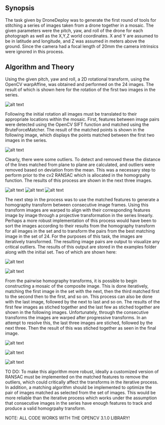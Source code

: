 ## Synopsis
The task given by DroneDeploy was to generate the first round of tools for stitching a series of images taken from a drone together in a mosaic. The given parameters were the pitch, yaw, and roll of the drone for each photograph as well as the X,Y,Z world coordinates. X and Y are assumed to be in latitude and longitude, and Z was assumed in meters above the ground. Since the camera had a focal length of 20mm the camera intrinsics were ignored in this process. 

## Algorithm and Theory

Using the given pitch, yaw and roll, a 2D rotational transform, using the OpenCV warpAffine, was obtained and performed on the 24 images. The result of which is shown here for the rotation of the first two images in the series.

![alt text](results/initial_rotation_firsttwo.png "Rotation")

Following the initial rotation all images must be translated to their appropriate locations within the mosaic. First, features between image pairs were detected using the OpenCV SIFT function and matched using the BruteForceMatcher. The result of the matched points is shown in the following image, which displays the points matched between the first two images in the series.

![alt text](results/features_matched.png "SIFT")

Clearly, there were some outliers. To detect and removed these the distance of the lines matched from plane to plane are calculated, and outliers were removed based on deviation from the mean. This was a necessary step to perform prior to the cv2 RANSAC which is allocated in the homogrpahy function. The results of this process are shown in the next three images.

![alt text](results/features_corrected.png "SIFT")
![alt text](results/features_corrected2.png "SIFT")
![alt text](results/features_corrected3.png "SIFT")

The next step in the process was to use the matched features to generate a homography transform between consecutive image frames. Using this transform images are warped to align with their corresponding features image by image through a projective transformation in the series linearly. Perhaps a more robust implementation of this process would have been to sort the images according to their results from the homography transform for all images in the set and to transform the pairs from the best matching image in the set of 24. For the purposes of this task, the images are iteratively transformed. The resulting image pairs are output to visualize any critical outliers. The results of this output are stored in the examples folder along with the initial set. Two of which are shown here:

![alt text](homography/twop_pairs0.png "Homography1")

![alt text](homography/two_pairs15.png "Homography2")

From the pairwise homography transforms, it is possible to begin constructing a mosaic of the composite image. This is done iteratively, matching the first image in the set with the next, then the third matched first to the second then to the first, and so on. This process can also be done with the last image, followed by the next to last and so on. The results of the first few images as stiched together and the last few as stiched together are shown in the following images. Unfortunately, through the consecutive transforms the images are warped after progressive transforms. In an attempt to resolve this, the last three images are stiched, followed by the next three. Then the result of this was stiched together as seen in the final image.

![alt text](results/first_four.png "Stitched1")

![alt text](results/upto19.png "Stitched2")

![alt text](results/23to18map.png "Stitched3")


TO DO: To make this algorithm more robust, ideally a customized version of RANSAC must be implemented on the matched features to remove the outliers, which could critically affect the transforms in the iterative process. In addition, a matching algorithm should be implemented to optimize the pair of images matched as selected from the set of images. This would be more reliable than the iterative process which works under the assumption that consecutive images in the series have enough features to track and produce a valid homogrpahy transform.

NOTE: ALL CODE WORKS WITH THE OPENCV 3.1.0 LIBRARY!


